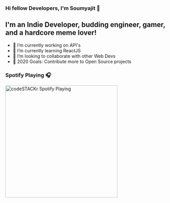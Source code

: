 ### Hi fellow Developers, I'm Soumyajit 👋

## I'm an Indie Developer, budding engineer, gamer, and a hardcore meme lover!

- 🔭 I’m currently working on API's
- 🌱 I’m currently learning ReactJS
- 👯 I’m looking to collaborate with other Web Devs
- 🥅 2020 Goals: Contribute more to Open Source projects

### Spotify Playing 🎧
[<img src="https://now-playing-codestackr.vercel.app/api/spotify-playing" alt="codeSTACKr Spotify Playing" width="350" />](https://open.spotify.com/user/31jcqxrtbwdjabdl62eyo5pw7j2a)

